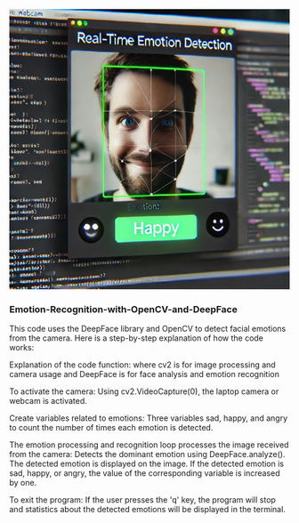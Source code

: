 <img src="opencv.jpg" alt="opencv face">
<h3>Emotion-Recognition-with-OpenCV-and-DeepFace</h2>
<p>This code uses the DeepFace library and OpenCV to detect facial emotions from the camera. Here is a step-by-step explanation of how the code works:</p>
<p>Explanation of the code function:
where cv2 is for image processing and camera usage
and DeepFace is for face analysis and emotion recognition</p>
<p>To activate the camera:
Using cv2.VideoCapture(0), the laptop camera or webcam is activated.</p>
<p>Create variables related to emotions: Three variables sad, happy, and angry to count the number of times each emotion is detected.</p>
<p>The emotion processing and recognition loop processes the image received from the camera:
Detects the dominant emotion using DeepFace.analyze().
The detected emotion is displayed on the image.
If the detected emotion is sad, happy, or angry, the value of the corresponding variable is increased by one.</p>
<p>To exit the program:
If the user presses the 'q' key, the program will stop and statistics about the detected emotions will be displayed in the terminal.</p>
